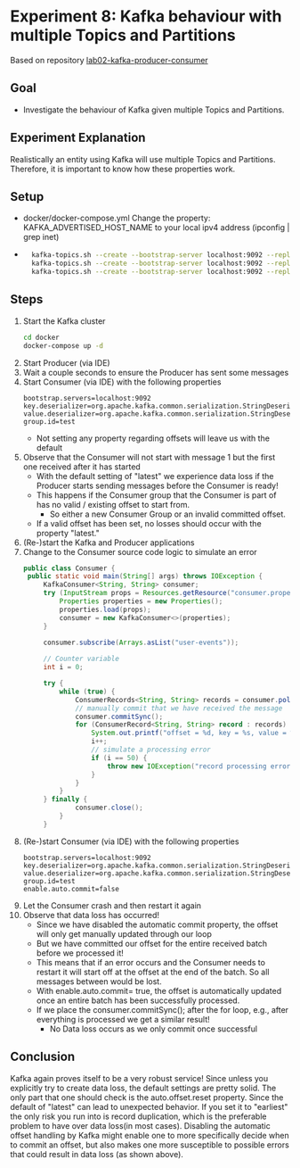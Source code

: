 # Experiment 8:  Kafka behaviour with multiple Topics and Partitions
Based on repository [lab02-kafka-producer-consumer](https://github.com/scs-edpo/lab02Part1-kafka-producer-consumer)

## Goal
* Investigate the behaviour of Kafka given multiple Topics and Partitions.

## Experiment Explanation
Realistically an entity using Kafka will use multiple Topics and Partitions.
Therefore, it is important to know how these properties work.


## Setup
* docker/docker-compose.yml Change the property: KAFKA_ADVERTISED_HOST_NAME to your local ipv4 address (ipconfig | grep
  inet)
* ```bash
    kafka-topics.sh --create --bootstrap-server localhost:9092 --replication-factor 1 --partitions 3 --topic topic1_p3
    kafka-topics.sh --create --bootstrap-server localhost:9092 --replication-factor 1 --partitions 1 --topic topic2_p1
    kafka-topics.sh --create --bootstrap-server localhost:9092 --replication-factor 1 --partitions 5 --topic topic3_p5  
  ```


## Steps
1. Start the Kafka cluster
    ```bash
    cd docker
    docker-compose up -d
    ```
2. Start Producer (via IDE)
3. Wait a couple seconds to ensure the Producer has sent some messages
3. Start Consumer (via IDE) with the following properties
   ```properties
   bootstrap.servers=localhost:9092
   key.deserializer=org.apache.kafka.common.serialization.StringDeserializer
   value.deserializer=org.apache.kafka.common.serialization.StringDeserializer
   group.id=test
   ```
   * Not setting any property regarding offsets will leave us with the default
5. Observe that the Consumer will not start with message 1 but the first one received after it has started
   * With the default setting of "latest" we experience data loss if the Producer starts sending messages before the Consumer is ready!
   * This happens if the Consumer group that the Consumer is part of has no valid / existing offset to start from.
     * So either a new Consumer Group or an invalid committed offset.
   * If a valid offset has been set, no losses should occur with the property "latest."
6. (Re-)start the Kafka and Producer applications
7. Change to the Consumer source code logic to simulate an error
   ```java
   public class Consumer {
    public static void main(String[] args) throws IOException {
        KafkaConsumer<String, String> consumer;
        try (InputStream props = Resources.getResource("consumer.properties").openStream()) {
            Properties properties = new Properties();
            properties.load(props);
            consumer = new KafkaConsumer<>(properties);
        }

        consumer.subscribe(Arrays.asList("user-events"));
        
        // Counter variable
        int i = 0;

        try {
            while (true) {
                ConsumerRecords<String, String> records = consumer.poll(Duration.ofMillis(100));
                // manually commit that we have received the message
                consumer.commitSync();
                for (ConsumerRecord<String, String> record : records) {
                    System.out.printf("offset = %d, key = %s, value = %s%n", record.offset(), record.key(), record.value());
                    i++;
                    // simulate a processing error
                    if (i == 50) {
                        throw new IOException("record processing error");
                    }
                }
            }
        } finally {
                consumer.close();
            }
        }
   ```
8. (Re-)start Consumer (via IDE) with the following properties
   ```properties
   bootstrap.servers=localhost:9092
   key.deserializer=org.apache.kafka.common.serialization.StringDeserializer
   value.deserializer=org.apache.kafka.common.serialization.StringDeserializer
   group.id=test
   enable.auto.commit=false
   ```
9. Let the Consumer crash and then restart it again
10. Observe that data loss has occurred!
    * Since we have disabled the automatic commit property, the offset will only get manually updated through our loop
    * But we have committed our offset for the entire received batch before we processed it!
    * This means that if an error occurs and the Consumer needs to restart it will start off at the offset at the end of the batch. So all messages between would be lost.
    * With enable.auto.commit= true, the offset is automatically updated once an entire batch has been successfully processed.
    * If we place the consumer.commitSync(); after the for loop, e.g., after everything is processed we get a similar result!
      * No Data loss occurs as we only commit once successful


## Conclusion
Kafka again proves itself to be a very robust service! Since unless you explicitly try to create data loss, the default 
settings are pretty solid.
The only part that one should check is the auto.offset.reset property.
Since the default of "latest" can lead to unexpected behavior.
If you set it to "earliest" the only risk you run into is record duplication,
which is the preferable problem to have over data loss(in most cases).
Disabling the automatic offset handling by Kafka might enable one to more specifically decide when to commit an offset,
but also makes one more susceptible to possible errors that could result in data loss (as shown above).

